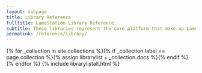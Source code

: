 ```yaml
---
layout: subpage
title: Library Reference
fulltitle: LameStation Library Reference
subtitle: These libraries represent the core platform that make up LameStation.
permalink: /reference/library/
---
```

{% for _collection in site.collections %}{% if _collection.label == page.collection %}{% assign librarylist = _collection.docs %}{% endif %}{% endfor %}
{% include librarylistall.html %}
